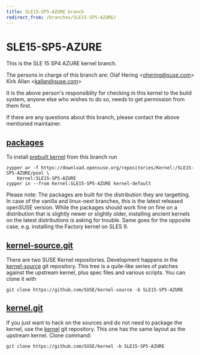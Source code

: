 ```yaml
---
title: SLE15-SP5-AZURE branch
redirect_from: /branches/SLE15-SP5-AZURE/
---
```

# SLE15-SP5-AZURE
This is the SLE 15 SP4 AZURE kernel branch.

The persons in charge of this branch are:
Olaf Hering <[ohering@suse.com](mailto:ohering@suse.com?subject=SLE15-SP5-AZURE%20branch)>
Kirk Allan <[kallan@suse.com](mailto:kallan@suse.com?subject=SLE15-SP5-AZURE%20branch)>

It is the above person's responsiblity for checking in this kernel to
the build system, anyone else who wishes to do so, needs to get
permission from them first.

If there are any questions about this branch, please contact the above
mentioned maintainer.


## [packages](https://download.opensuse.org/repositories/Kernel:/SLE15-SP5-AZURE)
To install
[prebuilt kernel](https://download.opensuse.org/repositories/Kernel:/SLE15-SP5-AZURE)
from this branch run

```
zypper ar -f https://download.opensuse.org/repositories/Kernel:/SLE15-SP5-AZURE/pool \
    Kernel:SLE15-SP5-AZURE
zypper in --from Kernel:SLE15-SP5-AZURE kernel-default
```

Please note: The packages are built for the distribution they are
targetting. In case of the vanilla and linux-next branches, this is the
latest released openSUSE version. While the packages should work fine on
fine on a distribution that is slightly newer or slightly older,
installing ancient kernels on the latest distributions is asking for
trouble. Same goes for the opposite case, e.g. installing the Factory
kernel on SLES 9.

## [kernel-source.git](https://github.com/SUSE/kernel-source/tree/SLE15-SP5-AZURE)
There are two SUSE Kernel repositories. Development happens in the
[kernel-source](https://github.com/SUSE/kernel-source/tree/SLE15-SP5-AZURE)
git repository. This tree is a quile-like series of patches against the
upstream kernel, plus spec files and various scripts. You can clone it
with

```
git clone https://github.com/SUSE/kernel-source -b SLE15-SP5-AZURE
```

## [kernel.git](https://github.com/SUSE/kernel/tree/SLE15-SP5-AZURE)
If you just want to hack on the sources and do not need to package the
kernel, use the [kernel](https://github.com/SUSE/kernel/tree/SLE15-SP5-AZURE)
git repository. This one has the same layout as the upstream kernel. Clone
command:

```
git clone https://github.com/SUSE/kernel -b SLE15-SP5-AZURE
```


